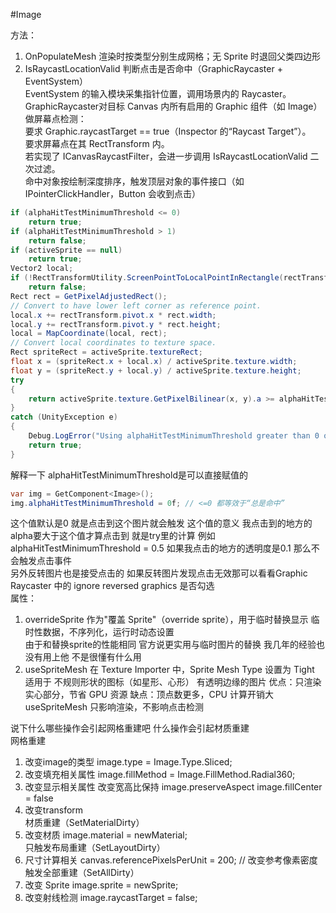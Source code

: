 #Image 

方法： 
1. OnPopulateMesh 渲染时按类型分别生成网格；无 Sprite 时退回父类四边形
2. IsRaycastLocationValid 判断点击是否命中（GraphicRaycaster + EventSystem）<br>
EventSystem 的输入模块采集指针位置，调用场景内的 Raycaster。<br>
GraphicRaycaster对目标 Canvas 内所有启用的 Graphic 组件（如 Image）做屏幕点检测：<br>
要求 Graphic.raycastTarget == true（Inspector 的“Raycast Target”）。<br>
要求屏幕点在其 RectTransform 内。<br>
若实现了 ICanvasRaycastFilter，会进一步调用 IsRaycastLocationValid 二次过滤。<br>
命中对象按绘制深度排序，触发顶层对象的事件接口（如 IPointerClickHandler，Button 会收到点击）<br>
~~~ csharp
if (alphaHitTestMinimumThreshold <= 0)
    return true;
if (alphaHitTestMinimumThreshold > 1)
    return false;
if (activeSprite == null)
    return true;
Vector2 local;
if (!RectTransformUtility.ScreenPointToLocalPointInRectangle(rectTransform, screenPoint, eventCamera, out local))
    return false;
Rect rect = GetPixelAdjustedRect();
// Convert to have lower left corner as reference point.
local.x += rectTransform.pivot.x * rect.width;
local.y += rectTransform.pivot.y * rect.height;
local = MapCoordinate(local, rect);
// Convert local coordinates to texture space.
Rect spriteRect = activeSprite.textureRect;
float x = (spriteRect.x + local.x) / activeSprite.texture.width;
float y = (spriteRect.y + local.y) / activeSprite.texture.height;
try
{
    return activeSprite.texture.GetPixelBilinear(x, y).a >= alphaHitTestMinimumThreshold;
}
catch (UnityException e)
{
    Debug.LogError("Using alphaHitTestMinimumThreshold greater than 0 on Image whose sprite texture cannot be read. " + e.Message + " Also make sure to disable sprite packing for this sprite.", this);
    return true;
}
~~~
解释一下 alphaHitTestMinimumThreshold是可以直接赋值的 
~~~ csharp
var img = GetComponent<Image>();
img.alphaHitTestMinimumThreshold = 0f; // <=0 都等效于“总是命中”
~~~
这个值默认是0 就是点击到这个图片就会触发 这个值的意义 我点击到的地方的alpha要大于这个值才算点击到 就是try里的计算 例如 alphaHitTestMinimumThreshold = 0.5 如果我点击的地方的透明度是0.1 那么不会触发点击事件<br>
另外反转图片也是接受点击的 如果反转图片发现点击无效那可以看看Graphic Raycaster 中的 ignore reversed graphics 是否勾选<br>
属性： 
1. overrideSprite 作为"覆盖 Sprite"（override sprite），用于临时替换显示 临时性数据，不序列化，运行时动态设置<br>
由于和替换sprite的性能相同 官方说更实用与临时图片的替换 我几年的经验也没有用上他 不是很懂有什么用
2. useSpriteMesh 在 Texture Importer 中，Sprite Mesh Type 设置为 Tight 适用于 不规则形状的图标（如星形、心形） 有透明边缘的图片 优点：只渲染实心部分，节省 GPU 资源 缺点：顶点数更多，CPU 计算开销大 useSpriteMesh 只影响渲染，不影响点击检测<br>

说下什么哪些操作会引起网格重建吧 什么操作会引起材质重建<br>
网格重建
1. 改变image的类型 image.type = Image.Type.Sliced;  
2. 改变填充相关属性 image.fillMethod = Image.FillMethod.Radial360; 
3. 改变显示相关属性 改变宽高比保持 image.preserveAspect  image.fillCenter = false
4. 改变transform<br>
材质重建（SetMaterialDirty）
1. 改变材质 image.material = newMaterial; <br>
只触发布局重建（SetLayoutDirty）
1. 尺寸计算相关 canvas.referencePixelsPerUnit = 200;  // 改变参考像素密度<br>
触发全部重建（SetAllDirty）
1. 改变 Sprite image.sprite = newSprite;    
2. 改变射线检测 image.raycastTarget = false;



